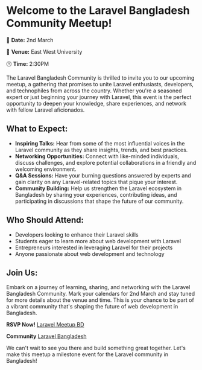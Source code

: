 # Welcome to the Laravel Bangladesh Community Meetup!

🚀 **Date:** 2nd March  

📍 **Venue:** East West University 

🕒 **Time:** 2:30PM

The Laravel Bangladesh Community is thrilled to invite you to our upcoming meetup, a gathering that promises to unite Laravel enthusiasts, developers, and technophiles from across the country. Whether you're a seasoned expert or just beginning your journey with Laravel, this event is the perfect opportunity to deepen your knowledge, share experiences, and network with fellow Laravel aficionados.

## What to Expect:

- **Inspiring Talks:** Hear from some of the most influential voices in the Laravel community as they share insights, trends, and best practices.
- **Networking Opportunities:** Connect with like-minded individuals, discuss challenges, and explore potential collaborations in a friendly and welcoming environment.
- **Q&A Sessions:** Have your burning questions answered by experts and gain clarity on any Laravel-related topics that pique your interest.
- **Community Building:** Help us strengthen the Laravel ecosystem in Bangladesh by sharing your experiences, contributing ideas, and participating in discussions that shape the future of our community.

## Who Should Attend:

- Developers looking to enhance their Laravel skills
- Students eager to learn more about web development with Laravel
- Entrepreneurs interested in leveraging Laravel for their projects
- Anyone passionate about web development and technology

## Join Us:

Embark on a journey of learning, sharing, and networking with the Laravel Bangladesh Community. Mark your calendars for 2nd March and stay tuned for more details about the venue and time. This is your chance to be part of a vibrant community that's shaping the future of web development in Bangladesh.

**RSVP Now!** [Laravel Meetup BD](http://laravelmeetupbd.com/)

**Community** [Laravel Bangladesh](https://www.facebook.com/groups/LaravelBanglaDesh)

We can't wait to see you there and build something great together. Let's make this meetup a milestone event for the Laravel community in Bangladesh!
